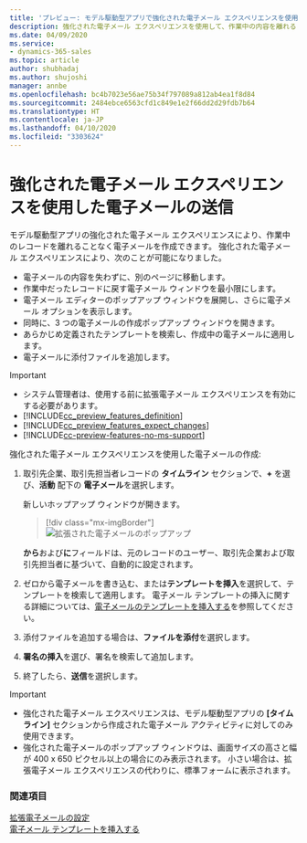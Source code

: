 ```yaml
---
title: 'プレビュー: モデル駆動型アプリで強化された電子メール エクスペリエンスを使用して電子メールを送信する | MicrosoftDocs'
description: 強化された電子メール エクスペリエンスを使用して、作業中の内容を離れることなく電子メールを作成します。
ms.date: 04/09/2020
ms.service:
- dynamics-365-sales
ms.topic: article
author: shubhadaj
ms.author: shujoshi
manager: annbe
ms.openlocfilehash: bc4b7023e56ae75b34f797089a812ab4ea1f8d84
ms.sourcegitcommit: 2484ebce6563cfd1c849e1e2f66dd2d29fdb7b64
ms.translationtype: HT
ms.contentlocale: ja-JP
ms.lasthandoff: 04/10/2020
ms.locfileid: "3303624"
---
```

# <a name="send-email-using-the-enhanced-email-experience"></a>強化された電子メール エクスペリエンスを使用した電子メールの送信

モデル駆動型アプリの強化された電子メール エクスペリエンスにより、作業中のレコードを離れることなく電子メールを作成できます。 強化された電子メール エクスペリエンスにより、次のことが可能になりました。

- 電子メールの内容を失わずに、別のページに移動します。
- 作業中だったレコードに戻す電子メール ウィンドウを最小限にします。
- 電子メール エディターのポップアップ ウィンドウを展開し、さらに電子メール オプションを表示します。
- 同時に、3 つの電子メールの作成ポップアップ ウィンドウを開きます。
- あらかじめ定義されたテンプレートを検索し、作成中の電子メールに適用します。
- 電子メールに添付ファイルを追加します。


> [!IMPORTANT]
> - システム管理者は、使用する前に拡張電子メール エクスペリエンスを有効にする必要があります。
> - [!INCLUDE[cc_preview_features_definition](../includes/cc-preview-features-definition.md)]  
> - [!INCLUDE[cc_preview_features_expect_changes](../includes/cc-preview-features-expect-changes.md)]
> - [!INCLUDE[cc-preview-features-no-ms-support](../includes/cc-preview-features-no-ms-support.md)]

強化された電子メール エクスペリエンスを使用した電子メールの作成:

1. 取引先企業、取引先担当者レコードの **タイムライン** セクションで、**+** を選び、**活動** 配下の **電子メール**を選択します。

   新しいホップアップ ウィンドウが開きます。 

   > [!div class="mx-imgBorder"]
   > ![拡張された電子メールのポップアップ](media/enhanced-email-pop-up.png "拡張された電子メールのポップアップ")

   **から**および**に**フィールドは、元のレコードのユーザー、取引先企業および取引先担当者に基づいて、自動的に設定されます。

2. ゼロから電子メールを書き込む、または**テンプレートを挿入**を選択して、テンプレートを検索して適用します。 電子メール テンプレートの挿入に関する詳細については、[電子メールのテンプレートを挿入する](insert-email-template.md)を参照してください。

3. 添付ファイルを追加する場合は、**ファイルを添付**を選択します。

4. **署名の挿入**を選び、署名を検索して追加します。

5. 終了したら、**送信**を選択します。 

> [!IMPORTANT]
> - 強化された電子メール エクスペリエンスは、モデル駆動型アプリの **[タイムライン]** セクションから作成された電子メール アクティビティに対してのみ使用できます。 
> - 強化された電子メールのポップアップ ウィンドウは、画面サイズの高さと幅が 400 x 650 ピクセル以上の場合にのみ表示されます。 小さい場合は、拡張電子メール エクスペリエンスの代わりに、標準フォームに表示されます。 

### <a name="see-also"></a>関連項目

[拡張電子メールの設定](https://docs.microsoft.com/power-platform/admin/system-settings-dialog-box-email-tab)<br>
[電子メール テンプレートを挿入する](insert-email-template.md)
